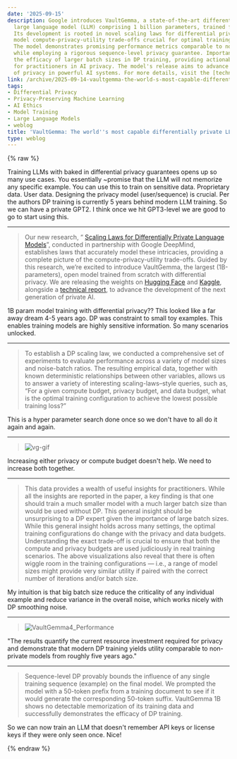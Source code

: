 ```yaml
---
date: '2025-09-15'
description: Google introduces VaultGemma, a state-of-the-art differentially private
  large language model (LLM) comprising 1 billion parameters, trained from scratch.
  Its development is rooted in novel scaling laws for differential privacy, which
  model compute-privacy-utility trade-offs crucial for optimal training configurations.
  The model demonstrates promising performance metrics comparable to non-private counterparts
  while employing a rigorous sequence-level privacy guarantee. Importantly, it highlights
  the efficacy of larger batch sizes in DP training, providing actionable insights
  for practitioners in AI privacy. The model's release aims to advance the integration
  of privacy in powerful AI systems. For more details, visit the [technical report](https://services.google.com/fh/files/blogs/vaultgemma_tech_report.pdf).
link: /archive/2025-09-14-vaultgemma-the-world-s-most-capable-differentially-private-llm
tags:
- Differential Privacy
- Privacy-Preserving Machine Learning
- AI Ethics
- Model Training
- Large Language Models
- weblog
title: 'VaultGemma: The world''s most capable differentially private LLM'
type: weblog
---
```

{% raw %}

Training LLMs with baked in differential privacy guarantees opens up so many use cases. You essentially ~promise that the LLM will not memorize any specific example. You can use this to train on sensitive data. Proprietary data. User data. Designing the privacy model (user/sequence) is crucial. Per the authors DP training is currently 5 years behind modern LLM training. So we can have a private GPT2. I think once we hit GPT3-level we are good to go to start using this.

---

> Our new research, “ [Scaling Laws for Differentially Private Language Models](https://arxiv.org/abs/2501.18914)”, conducted in partnership with Google DeepMind, establishes laws that accurately model these intricacies, providing a complete picture of the compute-privacy-utility trade-offs. Guided by this research, we’re excited to introduce VaultGemma, the largest (1B-parameters), open model trained from scratch with differential privacy. We are releasing the weights on [Hugging Face](https://huggingface.co/google/vaultgemma-1b) and [Kaggle](https://www.kaggle.com/models/google/vaultgemma), alongside a [technical report](https://services.google.com/fh/files/blogs/vaultgemma_tech_report.pdf), to advance the development of the next generation of private AI.

1B param model training with differential privacy?? This looked like a far away dream 4-5 years ago. DP was constraint to small toy examples. 
This enables training models are highly sensitive information. So many scenarios unlocked.

---

> To establish a DP scaling law, we conducted a comprehensive set of experiments to evaluate performance across a variety of model sizes and noise-batch ratios. The resulting empirical data, together with known deterministic relationships between other variables, allows us to answer a variety of interesting scaling-laws–style queries, such as, “For a given compute budget, privacy budget, and data budget, what is the optimal training configuration to achieve the lowest possible training loss?”

This is a hyper parameter search done once so we don't have to all do it again and again.

---

> ![vg-gif](https://storage.googleapis.com/gweb-research2023-media/images/vg-gif.width-800.gif)

Increasing either privacy or compute budget doesn't help. We need to increase both together.

---

> This data provides a wealth of useful insights for practitioners. While all the insights are reported in the paper, a key finding is that one should train a much smaller model with a much larger batch size than would be used without DP. This general insight should be unsurprising to a DP expert given the importance of large batch sizes. While this general insight holds across many settings, the optimal training configurations do change with the privacy and data budgets. Understanding the exact trade-off is crucial to ensure that both the compute and privacy budgets are used judiciously in real training scenarios. The above visualizations also reveal that there is often wiggle room in the training configurations — i.e., a range of model sizes might provide very similar utility if paired with the correct number of iterations and/or batch size.

My intuition is that big batch size reduce the criticality of any individual example and reduce variance in the overall noise, which works nicely with DP smoothing noise.

---

> ![VaultGemma4_Performance](https://storage.googleapis.com/gweb-research2023-media/images/VaultGemma4_Performance.width-1250.png)

"The results quantify the current resource investment required for privacy and demonstrate that modern DP training yields utility comparable to non-private models from roughly five years ago."

---

> Sequence-level DP provably bounds the influence of any single training sequence (example) on the final model. We prompted the model with a 50-token prefix from a training document to see if it would generate the corresponding 50-token suffix. VaultGemma 1B shows no detectable memorization of its training data and successfully demonstrates the efficacy of DP training.

So we can now train an LLM that doesn't remember API keys or license keys if they were only seen once. Nice!

{% endraw %}
